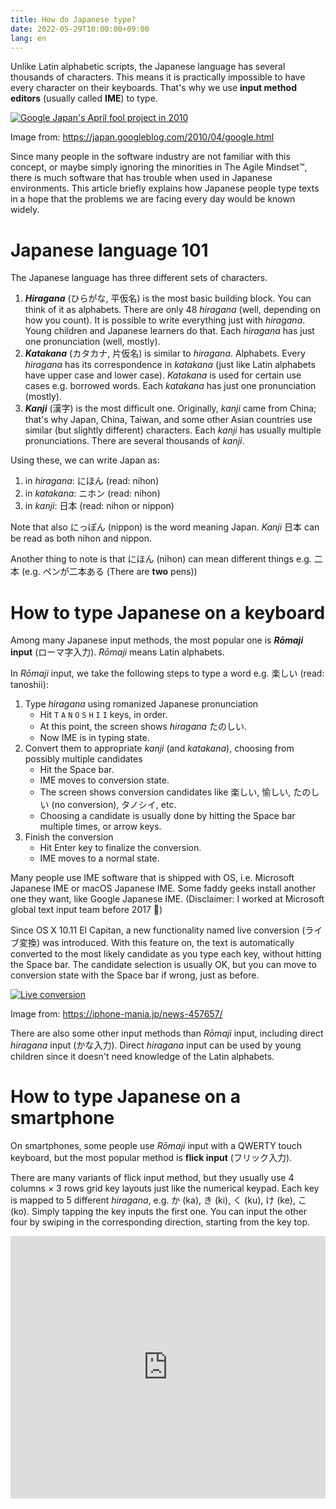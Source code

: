```yaml
---
title: How do Japanese type?
date: 2022-05-29T10:00:00+09:00
lang: en
---
```


Unlike Latin alphabetic scripts, the Japanese language has several thousands of characters.
This means it is practically impossible to have every character on their keyboards.
That's why we use **input method editors** (usually called **IME**) to type.

[![Google Japan's April fool project in 2010](https://4.bp.blogspot.com/_EKfCI8QuAaM/S7L-baZ-ZVI/AAAAAAAADlg/A7gggwUIRSQ/s1600/JD1C0014.JPG)](https://japan.googleblog.com/2010/04/google.html)

Image from: https://japan.googleblog.com/2010/04/google.html

Since many people in the software industry are not familiar with this concept, or maybe simply ignoring the minorities in The Agile Mindset™, there is much software that has trouble when used in Japanese environments.
This article briefly explains how Japanese people type texts in a hope that the problems we are facing every day would be known widely.

# Japanese language 101

The Japanese language has three different sets of characters.

1. **_Hiragana_** (ひらがな, 平仮名) is the most basic building block. You can think of it as alphabets. There are only 48 _hiragana_ (well, depending on how you count). It is possible to write everything just with _hiragana_. Young children and Japanese learners do that. Each _hiragana_ has just one pronunciation (well, mostly).
2. **_Katakana_** (カタカナ, 片仮名) is similar to _hiragana_. Alphabets. Every _hiragana_ has its correspondence in _katakana_ (just like Latin alphabets have upper case and lower case). _Katakana_ is used for certain use cases e.g. borrowed words. Each _katakana_ has just one pronunciation (mostly).
3. **_Kanji_** (漢字) is the most difficult one. Originally, _kanji_ came from China; that's why Japan, China, Taiwan, and some other Asian countries use similar (but slightly different) characters. Each _kanji_ has usually multiple pronunciations. There are several thousands of _kanji_.

Using these, we can write Japan as:

1. in _hiragana_: にほん (read: nihon)
2. in _katakana_: ニホン (read: nihon)
3. in _kanji_: 日本 (read: nihon or nippon)

Note that also にっぽん (nippon) is the word meaning Japan.
_Kanji_ 日本 can be read as both nihon and nippon.

Another thing to note is that にほん (nihon) can mean different things e.g. 二本 (e.g. ペンが二本ある (There are **two** pens))

# How to type Japanese on a keyboard

Among many Japanese input methods, the most popular one is **_Rōmaji_ input** (ローマ字入力).
_Rōmaji_ means Latin alphabets.

In _Rōmaji_ input, we take the following steps to type a word e.g. 楽しい (read: tanoshii):

1. Type _hiragana_ using romanized Japanese pronunciation
   - Hit `T` `A` `N` `O` `S` `H` `I` `I` keys, in order.
   - At this point, the screen shows _hiragana_ たのしい.
   - Now IME is in typing state.
2. Convert them to appropriate _kanji_ (and _katakana_), choosing from possibly multiple candidates
   - Hit the Space bar.
   - IME moves to conversion state.
   - The screen shows conversion candidates like 楽しい, 愉しい, たのしい (no conversion), タノシイ, etc.
   - Choosing a candidate is usually done by hitting the Space bar multiple times, or arrow keys.
3. Finish the conversion
   - Hit Enter key to finalize the conversion.
   - IME moves to a normal state.

Many people use IME software that is shipped with OS, i.e. Microsoft Japanese IME or macOS Japanese IME.
Some faddy geeks install another one they want, like Google Japanese IME.
(Disclaimer: I worked at Microsoft global text input team before 2017 🤗)

Since OS X 10.11 El Capitan, a new functionality named live conversion (ライブ変換) was introduced.
With this feature on, the text is automatically converted to the most likely candidate as you type each key, without hitting the Space bar.
The candidate selection is usually OK, but you can move to conversion state with the Space bar if wrong, just as before.

[![Live conversion](https://iphone-mania.jp/uploads/2022/05/livetranslation.gif)](https://iphone-mania.jp/news-457657/)

Image from: https://iphone-mania.jp/news-457657/

There are also some other input methods than _Rōmaji_ input, including direct _hiragana_ input (かな入力).
Direct _hiragana_ input can be used by young children since it doesn't need knowledge of the Latin alphabets.

# How to type Japanese on a smartphone

On smartphones, some people use _Rōmaji_ input with a QWERTY touch keyboard, but the most popular method is **flick input** (フリック入力).

There are many variants of flick input method, but they usually use 4 columns × 3 rows grid key layouts just like the numerical keypad.
Each key is mapped to 5 different _hiragana_, e.g. か (ka), き (ki), く (ku), け (ke), こ (ko).
Simply tapping the key inputs the first one.
You can input the other four by swiping in the corresponding direction, starting from the key top.

<iframe style="width: 745px; height: 420px; max-width: 100%" src="https://www.youtube.com/embed/BhD6r8NKlmY" title="YouTube video player" frameborder="0" allow="accelerometer; autoplay; clipboard-write; encrypted-media; gyroscope; picture-in-picture" allowfullscreen></iframe>
